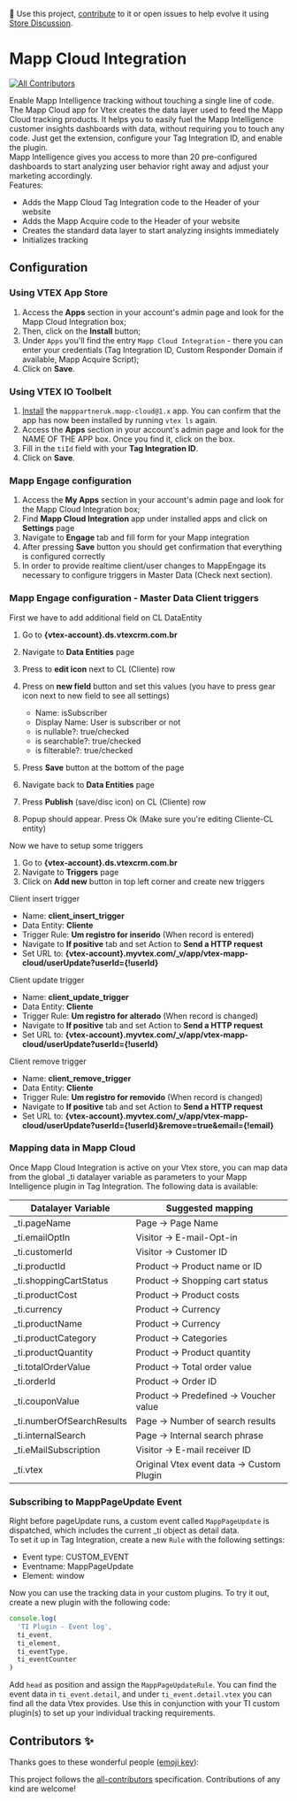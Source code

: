 📢 Use this project, [contribute](https://github.com/vtex-apps/mapp-cloud) to it or open issues to help evolve it using [Store Discussion](https://github.com/vtex-apps/store-discussion).

# Mapp Cloud Integration

<!-- DOCS-IGNORE:start -->
<!-- ALL-CONTRIBUTORS-BADGE:START - Do not remove or modify this section -->

[![All Contributors](https://img.shields.io/badge/all_contributors-0-orange.svg?style=flat-square)](#contributors-)

<!-- ALL-CONTRIBUTORS-BADGE:END -->
<!-- DOCS-IGNORE:end -->

Enable Mapp Intelligence tracking without touching a single line of code.  
The Mapp Cloud app for Vtex creates the data layer used to feed the Mapp Cloud tracking products. It helps you to easily fuel the Mapp Intelligence customer insights dashboards with data, without requiring you to touch any code. Just get the extension, configure your Tag Integration ID, and enable the plugin.  
Mapp Intelligence gives you access to more than 20 pre-configured dashboards to start analyzing user behavior right away and adjust your marketing accordingly.  
Features:

- Adds the Mapp Cloud Tag Integration code to the Header of your website
- Adds the Mapp Acquire code to the Header of your website
- Creates the standard data layer to start analyzing insights immediately
- Initializes tracking

## Configuration

### Using VTEX App Store

1. Access the **Apps** section in your account's admin page and look for the Mapp Cloud Integration box;
2. Then, click on the **Install** button;
3. Under `Apps` you'll find the entry `Mapp Cloud Integration` - there you can enter your credentials (Tag Integration ID, Custom Responder Domain if available, Mapp Acquire Script);
4. Click on **Save**.

### Using VTEX IO Toolbelt

1. [Install](https://vtex.io/docs/recipes/development/installing-an-app/) the `mapppartneruk.mapp-cloud@1.x` app. You can confirm that the app has now been installed by running `vtex ls` again.
2. Access the **Apps** section in your account's admin page and look for the NAME OF THE APP box. Once you find it, click on the box.
3. Fill in the `tiId` field with your **Tag Integration ID**.
4. Click on **Save**.

### Mapp Engage configuration

1. Access the **My Apps** section in your account's admin page and look for the Mapp Cloud Integration box;
2. Find **Mapp Cloud Integration** app under installed apps and click on **Settings** page
3. Navigate to **Engage** tab and fill form for your Mapp integration
4. After pressing **Save** button you should get confirmation that everything is configured correctly
5. In order to provide realtime client/user changes to MappEngage its necessary to configure triggers in Master Data (Check next section).

### Mapp Engage configuration - Master Data Client triggers

First we have to add additional field on CL DataEntity

1. Go to **{vtex-account}.ds.vtexcrm.com.br**
2. Navigate to **Data Entities** page
3. Press to **edit icon** next to CL (Cliente) row
4. Press on **new field** button and set this values (you have to press gear icon next to new field to see all settings)

   - Name: isSubscriber
   - Display Name: User is subscriber or not
   - is nullable?: true/checked
   - is searchable?: true/checked
   - is filterable?: true/checked

5. Press **Save** button at the bottom of the page
6. Navigate back to **Data Entities** page
7. Press **Publish** (save/disc icon) on CL (Cliente) row
8. Popup should appear. Press Ok (Make sure you're editing Cliente-CL entity)

Now we have to setup some triggers

1. Go to **{vtex-account}.ds.vtexcrm.com.br**
2. Navigate to **Triggers** page
3. Click on **Add new** button in top left corner and create new triggers

Client insert trigger

- Name: **client_insert_trigger**
- Data Entity: **Cliente**
- Trigger Rule: **Um registro for inserido** (When record is entered)
- Navigate to **If positive** tab and set Action to **Send a HTTP request**
- Set URL to: **{vtex-account}.myvtex.com/\_v/app/vtex-mapp-cloud/userUpdate?userId={!userId}**

Client update trigger

- Name: **client_update_trigger**
- Data Entity: **Cliente**
- Trigger Rule: **Um registro for alterado** (When record is changed)
- Navigate to **If positive** tab and set Action to **Send a HTTP request**
- Set URL to: **{vtex-account}.myvtex.com/\_v/app/vtex-mapp-cloud/userUpdate?userId={!userId}**

Client remove trigger

- Name: **client_remove_trigger**
- Data Entity: **Cliente**
- Trigger Rule: **Um registro for removido** (When record is changed)
- Navigate to **If positive** tab and set Action to **Send a HTTP request**
- Set URL to: **{vtex-account}.myvtex.com/\_v/app/vtex-mapp-cloud/userUpdate?userId={!userId}&remove=true&email={!email}**

### Mapping data in Mapp Cloud

Once Mapp Cloud Integration is active on your Vtex store, you can map data from the global \_ti datalayer variable as parameters to your Mapp Intelligence plugin in Tag Integration.
The following data is available:

| Datalayer Variable         | Suggested mapping                                |
| -------------------------- | ------------------------------------------------ |
| \_ti.pageName              | Page &#8594; Page Name                           |
| \_ti.emailOptIn            | Visitor &#8594; E-mail-Opt-in                    |
| \_ti.customerId            | Visitor &#8594; Customer ID                      |
| \_ti.productId             | Product &#8594; Product name or ID               |
| \_ti.shoppingCartStatus    | Product &#8594; Shopping cart status             |
| \_ti.productCost           | Product &#8594; Product costs                    |
| \_ti.currency              | Product &#8594; Currency                         |
| \_ti.productName           | Product &#8594; Currency                         |
| \_ti.productCategory       | Product &#8594; Categories                       |
| \_ti.productQuantity       | Product &#8594; Product quantity                 |
| \_ti.totalOrderValue       | Product &#8594; Total order value                |
| \_ti.orderId               | Product &#8594; Order ID                         |
| \_ti.couponValue           | Product &#8594; Predefined &#8594; Voucher value |
| \_ti.numberOfSearchResults | Page &#8594; Number of search results            |
| \_ti.internalSearch        | Page &#8594; Internal search phrase              |
| \_ti.eMailSubscription     | Visitor &#8594; E-mail receiver ID               |
| \_ti.vtex                  | Original Vtex event data &#8594; Custom Plugin   |

### Subscribing to MappPageUpdate Event

Right before pageUpdate runs, a custom event called `MappPageUpdate` is dispatched, which includes the current \_ti object as detail data.  
To set it up in Tag Integration, create a new `Rule` with the following settings:

- Event type: CUSTOM_EVENT
- Eventname: MappPageUpdate
- Element: window

Now you can use the tracking data in your custom plugins.
To try it out, create a new plugin with the following code:

```javascript
console.log(
  'TI Plugin - Event log',
  ti_event,
  ti_element,
  ti_eventType,
  ti_eventCounter
)
```

Add `head` as position and assign the `MappPageUpdateRule`.
You can find the event data in `ti_event.detail`, and under `ti_event.detail.vtex` you can find all the data Vtex provides. Use this in conjunction with your TI custom plugin(s) to set up your individual tracking requirements.

<!-- DOCS-IGNORE:start -->

## Contributors ✨

Thanks goes to these wonderful people ([emoji key](https://allcontributors.org/docs/en/emoji-key)):

<!-- ALL-CONTRIBUTORS-LIST:START - Do not remove or modify this section -->
<!-- prettier-ignore-start -->
<!-- markdownlint-disable -->
<!-- markdownlint-enable -->
<!-- prettier-ignore-end -->

<!-- ALL-CONTRIBUTORS-LIST:END -->

This project follows the [all-contributors](https://github.com/all-contributors/all-contributors) specification. Contributions of any kind are welcome!

<!-- DOCS-IGNORE:end -->
